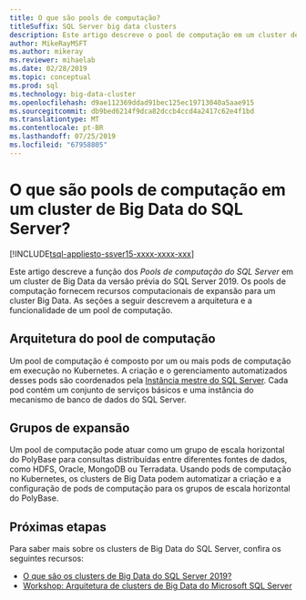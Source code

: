 ```yaml
---
title: O que são pools de computação?
titleSuffix: SQL Server big data clusters
description: Este artigo descreve o pool de computação em um cluster de Big Data do SQL Server 2019 (versão prévia).
author: MikeRayMSFT
ms.author: mikeray
ms.reviewer: mihaelab
ms.date: 02/28/2019
ms.topic: conceptual
ms.prod: sql
ms.technology: big-data-cluster
ms.openlocfilehash: d9ae112369ddad91bec125ec19713040a5aae915
ms.sourcegitcommit: db9bed6214f9dca82dccb4ccd4a2417c62e4f1bd
ms.translationtype: MT
ms.contentlocale: pt-BR
ms.lasthandoff: 07/25/2019
ms.locfileid: "67958805"
---
```

# <a name="what-are-compute-pools-in-a-sql-server-big-data-cluster"></a>O que são pools de computação em um cluster de Big Data do SQL Server?

[!INCLUDE[tsql-appliesto-ssver15-xxxx-xxxx-xxx](../includes/tsql-appliesto-ssver15-xxxx-xxxx-xxx.md)]

Este artigo descreve a função dos *Pools de computação do SQL Server* em um cluster de Big Data da versão prévia do SQL Server 2019. Os pools de computação fornecem recursos computacionais de expansão para um cluster Big Data. As seções a seguir descrevem a arquitetura e a funcionalidade de um pool de computação.

## <a name="compute-pool-architecture"></a>Arquitetura do pool de computação

Um pool de computação é composto por um ou mais pods de computação em execução no Kubernetes. A criação e o gerenciamento automatizados desses pods são coordenados pela [Instância mestre do SQL Server](concept-master-instance.md). Cada pod contém um conjunto de serviços básicos e uma instância do mecanismo de banco de dados do SQL Server.

## <a name="scale-out-groups"></a>Grupos de expansão

Um pool de computação pode atuar como um grupo de escala horizontal do PolyBase para consultas distribuídas entre diferentes fontes de dados, como HDFS, Oracle, MongoDB ou Terradata. Usando pods de computação no Kubernetes, os clusters de Big Data podem automatizar a criação e a configuração de pods de computação para os grupos de escala horizontal do PolyBase.

## <a name="next-steps"></a>Próximas etapas

Para saber mais sobre os clusters de Big Data do SQL Server, confira os seguintes recursos:

- [O que são os clusters de Big Data do SQL Server 2019?](big-data-cluster-overview.md)
- [Workshop: Arquitetura de clusters de Big Data do Microsoft SQL Server](https://github.com/Microsoft/sqlworkshops/tree/master/sqlserver2019bigdataclusters)
